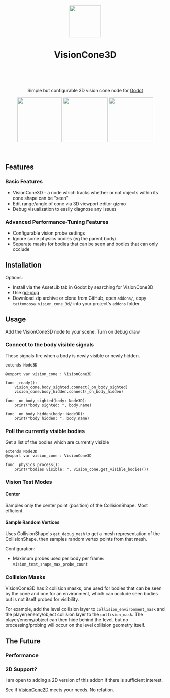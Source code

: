 <div align="center">
	<br/>
	<br/>
	<img src="addons/tattomoosa.vision_cone_3d/icons/VisionCone3D.svg" width="100"/>
	<br/>
	<h1>
		VisionCone3D
		<br/>
		<br/>
	</h1>
	<p>
		<br/>
		<br/>
		Simple but configurable 3D vision cone node for <a href="https://godotengine.org/">Godot</a>
	</p>
	<img src="./readme_images/demo.png" height="140">
	<img src="./readme_images/stress_test.png" height="140">
	<img src="./readme_images/editor_view.png" height="140">
	<br/>
	<br/>
	<br/>
</div>

## Features

### Basic Features

* VisionCone3D - a node which tracks whether or not objects within its cone shape can be "seen"
* Edit range/angle of cone via 3D viewport editor gizmo
* Debug visualization to easily diagnose any issues

### Advanced Performance-Tuning Features

* Configurable vision probe settings
* Ignore some physics bodies (eg the parent body)
* Separate masks for bodies that can be seen and bodies that can only occlude

<div style="text-align:center;">
</div>

## Installation

Options:

* Install via the AssetLib tab in Godot by searching for VisionCone3D
* Use [gd-plug](https://github.com/imjp94/gd-plug)
* Download zip archive or clone from GitHub, open `addons/`, copy `tattomoosa.vision_cone_3d/` into your project's `addons` folder

## Usage

Add the VisionCone3D node to your scene. Turn on debug draw

### Connect to the body visible signals

These signals fire when a body is newly visible or newly hidden.

```gdscript
extends Node3D

@export var vision_cone : VisionCone3D

func _ready():
	vision_cone.body_sighted.connect(_on_body_sighted)
	vision_cone.body_hidden.connect(_on_body_hidden)

func _on_body_sighted(body: Node3D):
	print("body sighted: ", body.name)

func _on_body_hidden(body: Node3D):
	print("body hidden: ", body.name)
```

### Poll the currently visible bodies

Get a list of the bodies which are currently visible

```
extends Node3D
@export var vision_cone : VisionCone3D

func _physics_process():
	print("bodies visible: ", vision_cone.get_visible_bodies())
```

### Vision Test Modes

#### Center

Samples only the center point (position) of the CollisionShape. Most efficient.

#### Sample Random Vertices

Uses CollisionShape's `get_debug_mesh` to get a mesh representation of the CollisionShape,
then samples random vertex points from that mesh.

Configuration:
* Maximum probes used per body per frame: `vision_test_shape_max_probe_count`

### Collision Masks

VisionCone3D has 2 collision masks, one used for bodies that can be seen by the cone and one for an environment,
which can occlude seen bodies but is not itself probed for visibility.

For example, add the level collision layer to `collision_environment_mask` and the player/enemy/object collision layer to the `collision_mask`.
The player/enemy/object can then hide behind the level, but no processing/probing will occur on the level collision geometry itself.

## The Future

### Performance



### 2D Support?

I am open to adding a 2D version of this addon if there is sufficient interest.

See if [VisionCone2D](https://github.com/d-bucur/godot-vision-cone) meets your needs. No relation.
